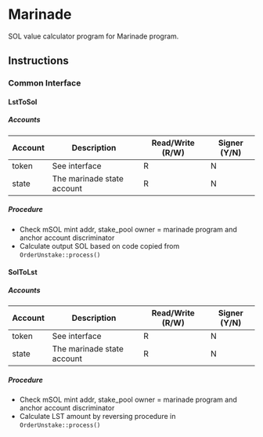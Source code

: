 # Marinade

SOL value calculator program for Marinade program.

## Instructions

### Common Interface

#### LstToSol

##### Accounts

| Account | Description | Read/Write (R/W) | Signer (Y/N) |
| -- | -- | -- | -- |
| token | See interface | R | N |
| state | The marinade state account | R | N |

##### Procedure

- Check mSOL mint addr, stake_pool owner = marinade program and anchor account discriminator
- Calculate output SOL based on code copied from `OrderUnstake::process()`

#### SolToLst

##### Accounts

| Account | Description | Read/Write (R/W) | Signer (Y/N) |
| -- | -- | -- | -- |
| token | See interface | R | N |
| state | The marinade state account | R | N |

##### Procedure

- Check mSOL mint addr, stake_pool owner = marinade program and anchor account discriminator
- Calculate LST amount by reversing procedure in `OrderUnstake::process()`
